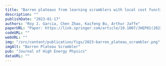 ```yaml
---
title: "Barren plateaus from learning scramblers with local cost functions"
description: ""
publishDate: "2023-01-17"
authors: "Roy J. Garcia, Chen Zhao, Kaifeng Bu, Arthur Jaffe"
paperURL: "Paper: https://link.springer.com/article/10.1007/JHEP01(2023)090"
codeURL: ""
webURL: ""
img: "/src/content/publication/figs/2023-barren_plateau_scrambler.png"
imgAlt: "Barren Plateau Scrambler"
pub: "Journal of High Energy Physics"
dataURL: ""
---
```

